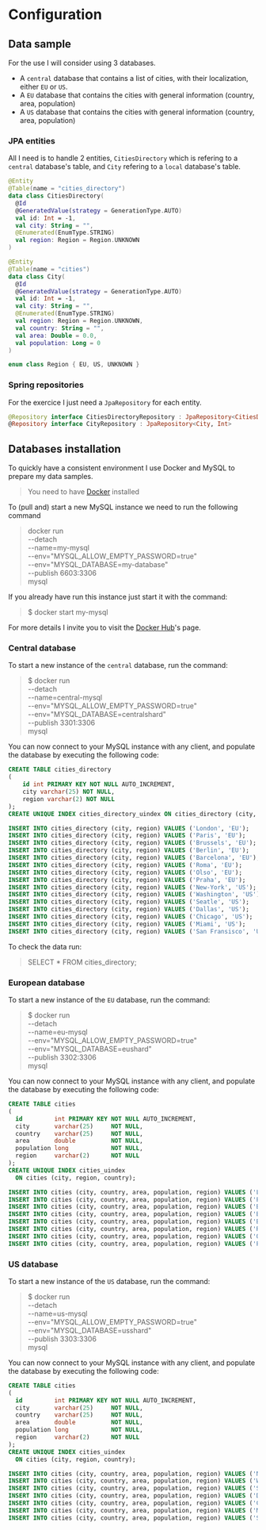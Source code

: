 # Configuration

## Data sample

For the use I will consider using 3 databases.

- A `central` database that contains a list of cities, with their localization, either `EU` or `US`.
- A `EU` database that contains the cities with general information (country, area, population)
- A `US` database that contains the cities with general information (country, area, population)

### JPA entities

All I need is to handle 2 entities, `CitiesDirectory` which is refering to a `central` database's table, 
and `City` refering to a `local` database's table.

```kotlin
@Entity
@Table(name = "cities_directory")
data class CitiesDirectory(
  @Id
  @GeneratedValue(strategy = GenerationType.AUTO)
  val id: Int = -1,
  val city: String = "",
  @Enumerated(EnumType.STRING)
  val region: Region = Region.UNKNOWN
)

@Entity
@Table(name = "cities")
data class City(
  @Id
  @GeneratedValue(strategy = GenerationType.AUTO)
  val id: Int = -1,
  val city: String = "",
  @Enumerated(EnumType.STRING)
  val region: Region = Region.UNKNOWN,
  val country: String = "",
  val area: Double = 0.0,
  val population: Long = 0
)

enum class Region { EU, US, UNKNOWN }
```

### Spring repositories

For the exercice I just need a `JpaRepository` for each entity.

```kotlin
@Repository interface CitiesDirectoryRepository : JpaRepository<CitiesDirectory, Int>
@Repository interface CityRepository : JpaRepository<City, Int>
```

## Databases installation

To quickly have a consistent environment I use Docker and MySQL to prepare my data samples.

> You need to have [Docker](https://docs.docker.com/install/) installed

To (pull and) start a new MySQL instance we need to run the following command

> docker run \
> --detach \
> --name=my-mysql \
> --env="MYSQL_ALLOW_EMPTY_PASSWORD=true" \
> --env="MYSQL_DATABASE=my-database" \
> --publish 6603:3306 \
> mysql

If you already have run this instance just start it with the command:

 > $ docker start my-mysql

For more details I invite you to visit the [Docker Hub](https://hub.docker.com/r/mysql/mysql-server/)'s page.

### Central database

To start a new instance of the `central` database, run the command:

> $ docker run \
> --detach \
> --name=central-mysql \
> --env="MYSQL_ALLOW_EMPTY_PASSWORD=true" \
> --env="MYSQL_DATABASE=centralshard" \
> --publish 3301:3306 \
> mysql

You can now connect to your MySQL instance with any client, and populate the database by executing the following code:

```sql
CREATE TABLE cities_directory
(
    id int PRIMARY KEY NOT NULL AUTO_INCREMENT,
    city varchar(25) NOT NULL,
    region varchar(2) NOT NULL
);
CREATE UNIQUE INDEX cities_directory_uindex ON cities_directory (city, region);

INSERT INTO cities_directory (city, region) VALUES ('London', 'EU');
INSERT INTO cities_directory (city, region) VALUES ('Paris', 'EU');
INSERT INTO cities_directory (city, region) VALUES ('Brussels', 'EU');
INSERT INTO cities_directory (city, region) VALUES ('Berlin', 'EU');
INSERT INTO cities_directory (city, region) VALUES ('Barcelona', 'EU');
INSERT INTO cities_directory (city, region) VALUES ('Roma', 'EU');
INSERT INTO cities_directory (city, region) VALUES ('Olso', 'EU');
INSERT INTO cities_directory (city, region) VALUES ('Praha', 'EU');
INSERT INTO cities_directory (city, region) VALUES ('New-York', 'US');
INSERT INTO cities_directory (city, region) VALUES ('Washington', 'US');
INSERT INTO cities_directory (city, region) VALUES ('Seatle', 'US');
INSERT INTO cities_directory (city, region) VALUES ('Dallas', 'US');
INSERT INTO cities_directory (city, region) VALUES ('Chicago', 'US');
INSERT INTO cities_directory (city, region) VALUES ('Miami', 'US');
INSERT INTO cities_directory (city, region) VALUES ('San Fransisco', 'US');
```

To check the data run:
> SELECT * FROM cities_directory;

### European database

To start a new instance of the `EU` database, run the command:

> $ docker run \
> --detach \
> --name=eu-mysql \
> --env="MYSQL_ALLOW_EMPTY_PASSWORD=true" \
> --env="MYSQL_DATABASE=eushard" \
> --publish 3302:3306 \
> mysql

You can now connect to your MySQL instance with any client, and populate the database by executing the following code:

```sql
CREATE TABLE cities
(
  id         int PRIMARY KEY NOT NULL AUTO_INCREMENT,
  city       varchar(25)     NOT NULL,
  country    varchar(25)     NOT NULL,
  area       double          NOT NULL,
  population long            NOT NULL,
  region     varchar(2)      NOT NULL
);
CREATE UNIQUE INDEX cities_uindex
  ON cities (city, region, country);

INSERT INTO cities (city, country, area, population, region) VALUES ('London', 'England', 1737.9, 8787892, 'EU');
INSERT INTO cities (city, country, area, population, region) VALUES ('Paris', 'France', 2845, 2206488, 'EU');
INSERT INTO cities (city, country, area, population, region) VALUES ('Brussels', 'Belgium', 161.38, 1175173, 'EU');
INSERT INTO cities (city, country, area, population, region) VALUES ('Berlin', 'Germany', 891.7, 3711930, 'EU');
INSERT INTO cities (city, country, area, population, region) VALUES ('Barcelona', 'Spain', 101.4, 1620809, 'EU');
INSERT INTO cities (city, country, area, population, region) VALUES ('Rome', 'Italy', 1285, 2873874, 'EU');
INSERT INTO cities (city, country, area, population, region) VALUES ('Olso', 'Norway', 480.76, 673469, 'EU');
INSERT INTO cities (city, country, area, population, region) VALUES ('Praha', 'Czech Republic', 496, 1280508, 'EU');
```

### US database

To start a new instance of the `US` database, run the command:

> $ docker run \
> --detach \
> --name=us-mysql \
> --env="MYSQL_ALLOW_EMPTY_PASSWORD=true" \
> --env="MYSQL_DATABASE=usshard" \
> --publish 3303:3306 \
> mysql

You can now connect to your MySQL instance with any client, and populate the database by executing the following code:

```sql
CREATE TABLE cities
(
  id         int PRIMARY KEY NOT NULL AUTO_INCREMENT,
  city       varchar(25)     NOT NULL,
  country    varchar(25)     NOT NULL,
  area       double          NOT NULL,
  population long            NOT NULL,
  region     varchar(2)      NOT NULL
);
CREATE UNIQUE INDEX cities_uindex
  ON cities (city, region, country);

INSERT INTO cities (city, country, area, population, region) VALUES ('New-York', 'United-States', 1213.37, 8622698, 'US');
INSERT INTO cities (city, country, area, population, region) VALUES ('Washington', 'United-States', 177, 693972, 'US');
INSERT INTO cities (city, country, area, population, region) VALUES ('Seatle', 'United-States', 369.2, 713700, 'US');
INSERT INTO cities (city, country, area, population, region) VALUES ('Dallas', 'United-States', 999.3, 1317929, 'US');
INSERT INTO cities (city, country, area, population, region) VALUES ('Chicago', 'United-States', 606.42, 2704958, 'US');
INSERT INTO cities (city, country, area, population, region) VALUES ('Miami', 'United-States', 145.20, 453579, 'US');
INSERT INTO cities (city, country, area, population, region) VALUES ('San Fransisco', 'United-States', 600.59, 884363, 'US');
```
